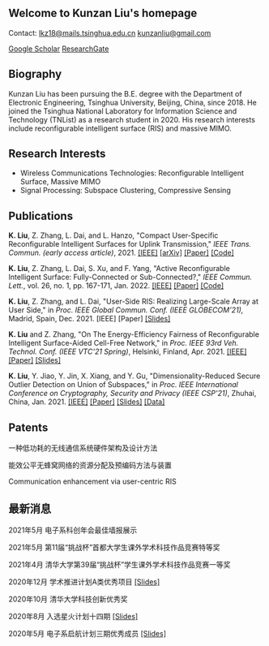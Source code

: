 ## Welcome to Kunzan Liu's homepage
Contact: <lkz18@mails.tsinghua.edu.cn> <kunzanliu@gmail.com>

[Google Scholar](https://scholar.google.com/citations?user=wzifqNkAAAAJ&hl=en&oi=ao) [ResearchGate](https://www.researchgate.net/profile/Kunzan-Liu)

## Biography
Kunzan Liu has been pursuing the B.E. degree with the Department of Electronic Engineering, Tsinghua University, Beijing, China, since 2018. He joined the Tsinghua National Laboratory for Information Science and Technology (TNList) as a research student in 2020. His research interests include reconfigurable intelligent surface (RIS) and massive MIMO.
## Research Interests

- Wireless Communications Technologies: Reconfigurable Intelligent Surface, Massive MIMO
- Signal Processing: Subspace Clustering, Compressive Sensing

## Publications

**K. Liu**, Z. Zhang, L. Dai, and L. Hanzo, "Compact User-Specific Reconfigurable Intelligent Surfaces for Uplink Transmission," *IEEE Trans. Commun. (early access article)*, 2021. [[IEEE]](https://ieeexplore.ieee.org/document/9598898) [[arXiv]](https://arxiv.org/abs/2107.08698) [[Paper]](/file/TCOM/US-RIS.pdf) [[Code]](/file/TCOM/code_USRIS.zip)

**K. Liu**, Z. Zhang, L. Dai, S. Xu, and F. Yang, "Active Reconfigurable Intelligent Surface: Fully-Connected or Sub-Connected?," *IEEE Commun. Lett.*, vol. 26, no. 1, pp. 167-171, Jan. 2022. [[IEEE]](https://ieeexplore.ieee.org/document/9568854) [[Paper]](/file/CL/Active_Reconfigurable_Intelligent_Surface_Fully-Connected_or_Sub-Connected.pdf) [[Code]](/file/CL/code_SubRIS.zip)

**K. Liu**, Z. Zhang, and L. Dai, "User-Side RIS: Realizing Large-Scale Array at User Side," in *Proc. IEEE Global Commun. Conf. (IEEE GLOBECOM’21),* Madrid, Spain, Dec. 2021. [IEEE] [Paper] [[Slides]](/file/GLOBECOM/1006_GlobeCom.pdf)

**K. Liu** and Z. Zhang, "On The Energy-Efficiency Fairness of Reconfigurable Intelligent Surface-Aided Cell-Free Network," in *Proc. IEEE 93rd Veh. Technol. Conf. (IEEE VTC'21 Spring)*, Helsinki, Finland, Apr. 2021. [[IEEE]](https://ieeexplore.ieee.org/document/9448858/) [[Paper]](/file/VTC/VTC_EEFairness.pdf) [[Slides]](/file/VTC/VTC_presentation.pdf)

**K. Liu**, Y. Jiao, Y. Jin, X. Xiang, and Y. Gu, "Dimensionality-Reduced Secure Outlier Detection on Union of Subspaces," in *Proc. IEEE International Conference on Cryptography, Security and Privacy (IEEE CSP'21)*, Zhuhai, China, Jan. 2021. [[IEEE]](https://ieeexplore.ieee.org/document/9357502) [[Paper]](/file/ICCSP/rp020_P014.pdf) [[Slides]](/file/ICCSP/DrSOD.pdf) [[Data]](/file/ICCSP/YaleOutliers3class.mat)

## Patents

一种低功耗的无线通信系统硬件架构及设计方法

能效公平无蜂窝网络的资源分配及预编码方法与装置

Communication enhancement via user-centric RIS

## 最新消息
2021年5月 电子系科创年会最佳墙报展示

2021年5月 第11届“挑战杯”首都大学生课外学术科技作品竞赛特等奖

2021年4月 清华大学第39届“挑战杯”学生课外学术科技作品竞赛一等奖

2020年12月 学术推进计划A类优秀项目 [[Slides]](/file/RIS_202012.pdf)

2020年10月 清华大学科技创新优秀奖

2020年8月 入选星火计划十四期 [[Slides]](/file/ODforSpark.pdf)

2020年5月 电子系启航计划三期优秀成员 [[Slides]](/file/CompressedOD.pdf)